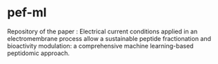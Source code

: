 # pef-ml
Repository of the paper : Electrical current conditions applied in an electromembrane process allow a sustainable peptide fractionation and bioactivity modulation: a comprehensive machine learning-based peptidomic approach.
